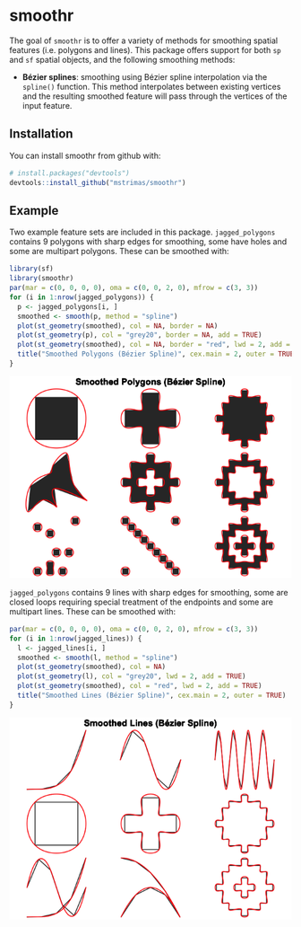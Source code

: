 
<!-- README.md is generated from README.Rmd. Please edit that file -->
smoothr
=======

The goal of `smoothr` is to offer a variety of methods for smoothing spatial features (i.e. polygons and lines). This package offers support for both `sp` and `sf` spatial objects, and the following smoothing methods:

-   **Bézier splines**: smoothing using Bézier spline interpolation via the `spline()` function. This method interpolates between existing vertices and the resulting smoothed feature will pass through the vertices of the input feature.

Installation
------------

You can install smoothr from github with:

``` r
# install.packages("devtools")
devtools::install_github("mstrimas/smoothr")
```

Example
-------

Two example feature sets are included in this package. `jagged_polygons` contains 9 polygons with sharp edges for smoothing, some have holes and some are multipart polygons. These can be smoothed with:

``` r
library(sf)
library(smoothr)
par(mar = c(0, 0, 0, 0), oma = c(0, 0, 2, 0), mfrow = c(3, 3))
for (i in 1:nrow(jagged_polygons)) {
  p <- jagged_polygons[i, ]
  smoothed <- smooth(p, method = "spline")
  plot(st_geometry(smoothed), col = NA, border = NA)
  plot(st_geometry(p), col = "grey20", border = NA, add = TRUE)
  plot(st_geometry(smoothed), col = NA, border = "red", lwd = 2, add = TRUE)
  title("Smoothed Polygons (Bézier Spline)", cex.main = 2, outer = TRUE)
}
```

![](README-smooth-polygons-1.png)

`jagged_polygons` contains 9 lines with sharp edges for smoothing, some are closed loops requiring special treatment of the endpoints and some are multipart lines. These can be smoothed with:

``` r
par(mar = c(0, 0, 0, 0), oma = c(0, 0, 2, 0), mfrow = c(3, 3))
for (i in 1:nrow(jagged_lines)) {
  l <- jagged_lines[i, ]
  smoothed <- smooth(l, method = "spline")
  plot(st_geometry(smoothed), col = NA)
  plot(st_geometry(l), col = "grey20", lwd = 2, add = TRUE)
  plot(st_geometry(smoothed), col = "red", lwd = 2, add = TRUE)
  title("Smoothed Lines (Bézier Spline)", cex.main = 2, outer = TRUE)
}
```

![](README-smooth-lines-1.png)
